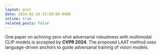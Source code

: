 ```yaml
---
layout: post
date: 2024-02-26 15:59:00-0400
inline: true
related_posts: false
---
```


One paper on achiving zero-shot adversarial robustness with multimodal CLIP models is accepted by **CVPR 2024**. The proposed LAAT method uses language-driven anchors to guide adversarial training of vision models.